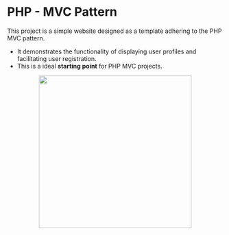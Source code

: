 # PHP - MVC Pattern
This project is a simple website designed as a template adhering to the PHP MVC pattern. <br>
- It demonstrates the functionality of displaying user profiles and facilitating user registration. <br>
- This is a ideal <b>starting point</b> for PHP MVC projects.

<p align="center"><img src="https://1.bp.blogspot.com/-WOeMhOpjqbw/XfM3VZWqyUI/AAAAAAAAGG4/8DQFk28JJt4ydmh4SdcBU4YNno78XXnuwCLcBGAsYHQ/s640/mo-hinh-mvc.jpg" alt="" height="356">

